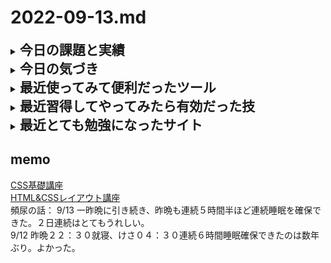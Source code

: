 # 2022-09-13.md
<details>
<summary><h2 style="display:inline">今日の課題と実績</h2></summary>
 <h3>やりたいこと/やったこと</h3>
 <ol>
  <li>レスポンシブ対応のレイアウトを極力自力で作ってみる(続きのつづき）</li>
   <p>自分で考えた手順を実践してみる。</p>
   <ol>
    <li>/lesson03/フォルダを新たにつくり、直下にindex.htmlおよびstyle.cssファイルを作成する。内容は、前回作った<a href="https://d02.yuasys.jp/layout-cource/lesson02/toppage.html">トップーページレイアウト</a>（top-page.html, top-page.css）をコピペしたものとする。</li>
    <li>cssをモバイルファーストに編集する。<b>モバイルファースト</b>とは、先頭からモバイル用のstyleを記述、後ろに @mmedia (min-width:900px){～PC用style～} を追記する様式。</li>
    <li>cssだけで動きを表現できる手法を学ぶ。<br>必要となる技術セットには数なくとも下記項目が含まれると思われる
      <ul>
       <li>input tyoe="checkbox" name="<i>something</i>"</li>
        <li>label for="<i>something</i>" </li>
        <li>cssのchecked疑似クラス</li>
        <li間接セレクトター（~）</li>
      </ul>
      <a href="https://youtu.be/9XVuUr4DbNU">参考動画</a></li>
   </ol>
   <br>
  </ol>
</details>
<details>
 <summary><h2 style="display:inline">今日の気づき</h2></summary>
 <ol>
  <li>Vscode ディレクトリ名の変更の自動反映は実質的には無理みたいなので別の方法を考えるべき</li>
  これまでの環境構築でVscodeの拡張機能であるSFTPとgitで快適に変更反映ができていたが、今朝の体験ではディレクトリ配下にさらに
  ディレクトリ階層があるような構造になっている場合は「管理者権限」が要求されるばかりか、実質的にはタイミングアウトになってしまう。  
  なので、止む無くWindowを閉じることで強制終了させ、やり方を新たに考えることにした。
  <li>対策として実験してみたら下記手順で、すべてVscodeだけで実現できた<br>
   ①正しいディレクトリりを新規に作成し、修正前のディレクトリ直下の各ディレクトリを新規ディレクトリにコピペする<br>
   ②拡張機能SFTPを使ってサーバーに反映していることを確認する  
   ③確認したら同じ画面で、修正前のディレクトりを右クリックしdeleteメニューを選択する。
   ④同じ画面で、上の更新ボタンをクリックして修正前ディレクトリが消えていることを家訓する<br>
   ③別途Filezillaを起動して修正前のディレクトリを削除する</li>
 </ol>
 </details>
 

<details>
  <summary><h2 style="display:inline">最近使ってみて便利だったツール</h2></summary>
  <ul>
   <li>オンラインツール：<a href="https://favicon-generator.mintsu-dev.com/">ファビコンジェネレータ</a>で任意の画像をfaviconに変換</li>
   <li>オンラインツール：<a href="https://placehold.jp/">プレスホルダー</a>で任意サイズのダミー画像を生成</li>
  </ul>
</details>

 <details>
  <summary><h2 style="display:inline"?>最近習得してやってみたら有効だった技</h2></summary>
 
  <ul>
   <li>Vscodeエディタでlorem20とするとワード数２０のダミー段落が得られる。</li>
   <li>画面のキャッシュデータの削除／更新</li>
   <div><img src="../../images/fig22-09-07_1.png" style="width:640px;"></div>
  </ul>
</details>
 <details>
  <summary><h2 style="display:inline"?>最近とても勉強になったサイト</h2></summary>
  <ul>
   <li>レイアウトデザインにおける画像の扱い方の参考になった：
     <a href="https://www.nishishi.com/css/resize-image-keep-aspect-ratio.html">画像の縦横比を維持したままリサイズ(拡大/縮小)するCSS</a></li>
  </ul>
</details>


## memo
[CSS基礎講座](https://youtube.com/playlist?list=PLwM1-TnN_NN5jWN09yjtxWng2XZa88ate)  
[HTML&CSSレイアウト講座](https://youtube.com/playlist?list=PLwM1-TnN_NN5x6_-OTH9BFVgbYg_l7oEN)  
頻尿の話：
  9/13 一昨晩に引き続き、昨晩も連続５時間半ほど連続睡眠を確保できた。２日連続はとてもうれしい。  
  9/12 昨晩２２：３０就寝、けさ０４：３０連続６時間睡眠確保できたのは数年ぶり。よかった。

